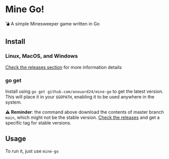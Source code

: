 # Mine Go!

💣 A simple Minesweeper game written in Go

## Install

### Linux, MacOS, and Windows

[Check the releases section](https://github.com/anouard24/mine-go/releases) for more information details 

### go get

Install using `go get github.com/anouard24/mine-go` to get the latest version. This will place it in your `$GOPATH`, enabling it to be used anywhere in the system.

**⚠️ Reminder**: the command above download the contents of master branch `main`, which might not be the stable version. [Check the releases](https://github.com/anouard24/mine-go/releases) and get a specific tag for stable versions.

## Usage

To run it, just use `mine-go`
